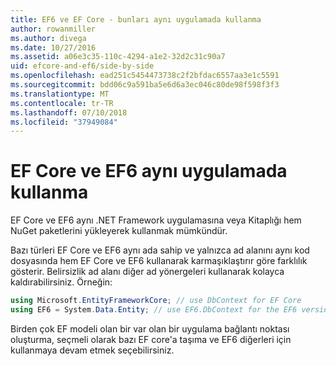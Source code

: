 ```yaml
---
title: EF6 ve EF Core - bunları aynı uygulamada kullanma
author: rowanmiller
ms.author: divega
ms.date: 10/27/2016
ms.assetid: a06e3c35-110c-4294-a1e2-32d2c31c90a7
uid: efcore-and-ef6/side-by-side
ms.openlocfilehash: ead251c5454473738c2f2bfdac6557aa3e1c5591
ms.sourcegitcommit: bdd06c9a591ba5e6d6a3ec046c80de98f598f3f3
ms.translationtype: MT
ms.contentlocale: tr-TR
ms.lasthandoff: 07/10/2018
ms.locfileid: "37949084"
---
```

# <a name="using-ef-core-and-ef6-in-the-same-application"></a>EF Core ve EF6 aynı uygulamada kullanma

EF Core ve EF6 aynı .NET Framework uygulamasına veya Kitaplığı hem NuGet paketlerini yükleyerek kullanmak mümkündür.

Bazı türleri EF Core ve EF6 aynı ada sahip ve yalnızca ad alanını aynı kod dosyasında hem EF Core ve EF6 kullanarak karmaşıklaştırır göre farklılık gösterir. Belirsizlik ad alanı diğer ad yönergeleri kullanarak kolayca kaldırabilirsiniz. Örneğin:

``` csharp
using Microsoft.EntityFrameworkCore; // use DbContext for EF Core
using EF6 = System.Data.Entity; // use EF6.DbContext for the EF6 version
```

Birden çok EF modeli olan bir var olan bir uygulama bağlantı noktası oluşturma, seçmeli olarak bazı EF core'a taşıma ve EF6 diğerleri için kullanmaya devam etmek seçebilirsiniz.
